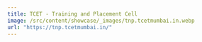 ```yaml
---
title: TCET - Training and Placement Cell
image: /src/content/showcase/_images/tnp.tcetmumbai.in.webp
url: "https://tnp.tcetmumbai.in/"
---
```

